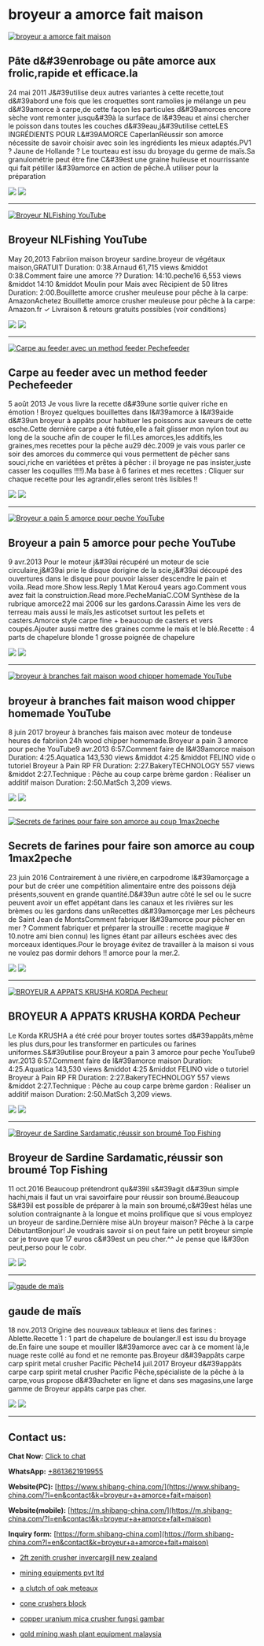 # broyeur a amorce fait maison

<a href="https://swt.shibang-china.com/?l=en&img&k=broyeur+a+amorce+fait+maison" target="_blank">![broyeur a amorce fait maison](http://static.shibang-china.com/all-800x300/1519.jpg)</a>

## Pâte d&#39enrobage ou pâte amorce aux frolic,rapide et efficace.la
24 mai 2011 J&#39utilise deux autres variantes à cette recette,tout d&#39abord une fois que les croquettes sont ramolies je mélange un peu d&#39amorce à carpe,de cette façon les particules d&#39amorces encore sèche vont remonter jusqu&#39à la surface de l&#39eau et ainsi chercher le poisson dans toutes les couches d&#39eau,j&#39utilise cetteLES INGRÉDIENTS POUR L&#39AMORCE CaperlanRéussir son amorce nécessite de savoir choisir avec soin les ingrédients les mieux adaptés.PV1 ? Jaune de Hollande ? Le tourteau est issu du broyage du germe de maïs.Sa granulométrie peut être fine C&#39est une graine huileuse et nourrissante qui fait pétiller l&#39amorce en action de pêche.À utiliser pour la préparation


<a href="https://whatsapp.shibangsoft.com/WhatsApp.php" target="_blank" title="WhatsApp">![](http://static.shibang-china.com/icon/whatsapp.png)</a> <a href="https://swt.shibang-china.com/?l=en&icon&k=broyeur+a+amorce+fait+maison" target="_blank">![](http://static.shibang-china.com/icon/chat-en.png)</a>

---

<a href="https://swt.shibang-china.com/?l=en&img&k=broyeur+a+amorce+fait+maison" target="_blank">![Broyeur NLFishing YouTube](http://static.shibang-china.com/all-800x300/1488.jpg)</a>

## Broyeur NLFishing YouTube
May 20,2013 Fabriion maison broyeur sardine.broyeur de végétaux maison,GRATUIT Duration: 0:38.Arnaud 61,715 views &middot 0:38.Comment faire une amorce ?? Duration: 14:10.peche16 6,553 views &middot 14:10 &middot Moulin pour Mais avec Rècipient de 50 litres Duration: 2:00.Bouillette amorce crusher meuleuse pour pêche à la carpe: AmazonAchetez Bouillette amorce crusher meuleuse pour pêche à la carpe: Amazon.fr ✓ Livraison & retours gratuits possibles (voir conditions)


<a href="https://whatsapp.shibangsoft.com/WhatsApp.php" target="_blank" title="WhatsApp">![](http://static.shibang-china.com/icon/whatsapp.png)</a> <a href="https://swt.shibang-china.com/?l=en&icon&k=broyeur+a+amorce+fait+maison" target="_blank">![](http://static.shibang-china.com/icon/chat-en.png)</a>

---

<a href="https://swt.shibang-china.com/?l=en&img&k=broyeur+a+amorce+fait+maison" target="_blank">![Carpe au feeder avec un method feeder Pechefeeder](http://static.shibang-china.com/all-800x300/1529.jpg)</a>

## Carpe au feeder avec un method feeder Pechefeeder
5 août 2013 Je vous livre la recette d&#39une sortie quiver riche en émotion ! Broyez quelques bouillettes dans l&#39amorce à l&#39aide d&#39un broyeur à appâts pour habituer les poissons aux saveurs de cette esche.Cette dernière carpe a été futée,elle a fait glisser mon nylon tout au long de la souche afin de couper le fil.Les amorces,les additifs,les graines,mes recettes pour la pêche au29 déc.2009 je vais vous parler ce soir des amorces du commerce qui vous permettent de pêcher sans souci,riche en variétées et prêtes à pêcher : il broyage ne pas insister,juste casser les coquilles !!!!).Ma base à 6 farines et mes recettes : Cliquer sur chaque recette pour les agrandir,elles seront très lisibles !!


<a href="https://whatsapp.shibangsoft.com/WhatsApp.php" target="_blank" title="WhatsApp">![](http://static.shibang-china.com/icon/whatsapp.png)</a> <a href="https://swt.shibang-china.com/?l=en&icon&k=broyeur+a+amorce+fait+maison" target="_blank">![](http://static.shibang-china.com/icon/chat-en.png)</a>

---

<a href="https://swt.shibang-china.com/?l=en&img&k=broyeur+a+amorce+fait+maison" target="_blank">![Broyeur a pain 5 amorce pour peche YouTube](http://static.shibang-china.com/all-800x300/609.jpg)</a>

## Broyeur a pain 5 amorce pour peche YouTube
9 avr.2013 Pour le moteur j&#39ai récupéré un moteur de scie circulaire,j&#39ai prie le disque dorigine de la scie,j&#39ai découpé des ouvertures dans le disque pour pouvoir laisser descendre le pain et voila.﻿.Read more.Show less.Reply 1.Mat Kerou4 years ago.Comment vous avez fait la construiction﻿.Read more.PecheManiaC.COM Synthèse de la rubrique amorce22 mai 2006 sur les gardons.Carassin Aime les vers de terreau mais aussi le maïs,les asticotset surtout les pellets et casters.Amorce style carpe fine + beaucoup de casters et vers coupés.Ajouter aussi mettre des graines comme le maïs et le blé.Recette : 4 parts de chapelure blonde 1 grosse poignée de chapelure


<a href="https://whatsapp.shibangsoft.com/WhatsApp.php" target="_blank" title="WhatsApp">![](http://static.shibang-china.com/icon/whatsapp.png)</a> <a href="https://swt.shibang-china.com/?l=en&icon&k=broyeur+a+amorce+fait+maison" target="_blank">![](http://static.shibang-china.com/icon/chat-en.png)</a>

---

<a href="https://swt.shibang-china.com/?l=en&img&k=broyeur+a+amorce+fait+maison" target="_blank">![broyeur à branches fait maison wood chipper homemade YouTube](http://static.shibang-china.com/all-800x300/781.jpg)</a>

## broyeur à branches fait maison wood chipper homemade YouTube
8 juin 2017 broyeur à branches fais maison avec moteur de tondeuse heures de fabriion 24h wood chipper homemade.Broyeur a pain 3 amorce pour peche YouTube9 avr.2013 6:57.Comment faire de l&#39amorce maison Duration: 4:25.Aquatica 143,530 views &middot 4:25 &middot FELINO vide o tutoriel Broyeur à Pain RP FR Duration: 2:27.BakeryTECHNOLOGY 557 views &middot 2:27.Technique : Pêche au coup carpe brème gardon : Réaliser un additif maison Duration: 2:50.MatSch 3,209 views.


<a href="https://whatsapp.shibangsoft.com/WhatsApp.php" target="_blank" title="WhatsApp">![](http://static.shibang-china.com/icon/whatsapp.png)</a> <a href="https://swt.shibang-china.com/?l=en&icon&k=broyeur+a+amorce+fait+maison" target="_blank">![](http://static.shibang-china.com/icon/chat-en.png)</a>

---

<a href="https://swt.shibang-china.com/?l=en&img&k=broyeur+a+amorce+fait+maison" target="_blank">![Secrets de farines pour faire son amorce au coup 1max2peche](http://static.shibang-china.com/all-800x300/1133.jpg)</a>

## Secrets de farines pour faire son amorce au coup 1max2peche
23 juin 2016 Contrairement à une rivière,en carpodrome l&#39amorçage a pour but de créer une compétition alimentaire entre des poissons déjà présents,souvent en grande quantité.D&#39un autre côté le sel ou le sucre peuvent avoir un effet appétant dans les canaux et les rivières sur les brèmes ou les gardons dans unRecettes d&#39amorçage mer Les pêcheurs de Saint Jean de MontsComment fabriquer l&#39amorce pour pêcher en mer ? Comment fabriquer et préparer la strouille : recette magique # 10.notre ami bien connu) les lignes étant par ailleurs eschées avec des morceaux identiques.Pour le broyage évitez de travailler à la maison si vous ne voulez pas dormir dehors !! amorce pour la mer.2.


<a href="https://whatsapp.shibangsoft.com/WhatsApp.php" target="_blank" title="WhatsApp">![](http://static.shibang-china.com/icon/whatsapp.png)</a> <a href="https://swt.shibang-china.com/?l=en&icon&k=broyeur+a+amorce+fait+maison" target="_blank">![](http://static.shibang-china.com/icon/chat-en.png)</a>

---

<a href="https://swt.shibang-china.com/?l=en&img&k=broyeur+a+amorce+fait+maison" target="_blank">![BROYEUR A APPATS KRUSHA KORDA Pecheur](http://static.shibang-china.com/all-800x300/239.jpg)</a>

## BROYEUR A APPATS KRUSHA KORDA Pecheur
Le Korda KRUSHA a été créé pour broyer toutes sortes d&#39appâts,même les plus durs,pour les transformer en particules ou farines uniformes.S&#39utilise pour.Broyeur a pain 3 amorce pour peche YouTube9 avr.2013 6:57.Comment faire de l&#39amorce maison Duration: 4:25.Aquatica 143,530 views &middot 4:25 &middot FELINO vide o tutoriel Broyeur à Pain RP FR Duration: 2:27.BakeryTECHNOLOGY 557 views &middot 2:27.Technique : Pêche au coup carpe brème gardon : Réaliser un additif maison Duration: 2:50.MatSch 3,209 views.


<a href="https://whatsapp.shibangsoft.com/WhatsApp.php" target="_blank" title="WhatsApp">![](http://static.shibang-china.com/icon/whatsapp.png)</a> <a href="https://swt.shibang-china.com/?l=en&icon&k=broyeur+a+amorce+fait+maison" target="_blank">![](http://static.shibang-china.com/icon/chat-en.png)</a>

---

<a href="https://swt.shibang-china.com/?l=en&img&k=broyeur+a+amorce+fait+maison" target="_blank">![Broyeur de Sardine Sardamatic,réussir son broumé Top Fishing](http://static.shibang-china.com/all-800x300/782.jpg)</a>

## Broyeur de Sardine Sardamatic,réussir son broumé Top Fishing
11 oct.2016 Beaucoup prétendront qu&#39il s&#39agit d&#39un simple hachi,mais il faut un vrai savoirfaire pour réussir son broumé.Beaucoup S&#39il est possible de préparer à la main son broumé,c&#39est hélas une solution contraignante à la longue et moins prolifique que si vous employez un broyeur de sardine.Dernière mise àUn broyeur maison? Pêche à la carpe DébutantBonjour! Je voudrais savoir si on peut faire un petit broyeur simple car je trouve que 17 euros c&#39est un peu cher.^^ Je pense que l&#39on peut,perso pour le cobr.


<a href="https://whatsapp.shibangsoft.com/WhatsApp.php" target="_blank" title="WhatsApp">![](http://static.shibang-china.com/icon/whatsapp.png)</a> <a href="https://swt.shibang-china.com/?l=en&icon&k=broyeur+a+amorce+fait+maison" target="_blank">![](http://static.shibang-china.com/icon/chat-en.png)</a>

---

<a href="https://swt.shibang-china.com/?l=en&img&k=broyeur+a+amorce+fait+maison" target="_blank">![gaude de maïs](http://static.shibang-china.com/all-800x300/1091.jpg)</a>

## gaude de maïs
18 nov.2013 Origine des nouveaux tableaux et liens des farines : Ablette.Recette 1 : 1 part de chapelure de boulanger.Il est issu du broyage de.En faire une soupe et mouiller l&#39amorce avec car à ce moment là,le nuage reste collé au fond et ne remonte pas.Broyeur d&#39appâts carpe carp spirit metal crusher Pacific Pêche14 juil.2017 Broyeur d&#39appâts carpe carp spirit metal crusher Pacific Pêche,spécialiste de la pêche à la carpe,vous propose d&#39acheter en ligne et dans ses magasins,une large gamme de Broyeur appâts carpe pas cher.


<a href="https://whatsapp.shibangsoft.com/WhatsApp.php" target="_blank" title="WhatsApp">![](http://static.shibang-china.com/icon/whatsapp.png)</a> <a href="https://swt.shibang-china.com/?l=en&icon&k=broyeur+a+amorce+fait+maison" target="_blank">![](http://static.shibang-china.com/icon/chat-en.png)</a>

---
## Contact us:

**Chat Now:** [Click to chat](https://swt.shibang-china.com?l=en&contact&k=broyeur+a+amorce+fait+maison)

**WhatsApp:**  [+8613621919955](https://whatsapp.shibangsoft.com/WhatsApp.php)

**Website(PC):** [https://www.shibang-china.com/](https://www.shibang-china.com/?l=en&contact&k=broyeur+a+amorce+fait+maison)

**Website(mobile):** [https://m.shibang-china.com/](https://m.shibang-china.com/?l=en&contact&k=broyeur+a+amorce+fait+maison)

**Inquiry form:** [https://form.shibang-china.com](https://form.shibang-china.com?l=en&contact&k=broyeur+a+amorce+fait+maison)

* [2ft zenith crusher invercargill new zealand](../113/2ft%20zenith%20crusher%20invercargill%20new%20zealand.md)

* [mining equipments pvt ltd](../119/mining%20equipments%20pvt%20ltd.md)

* [a clutch of oak meteaux](../121/a%20clutch%20of%20oak%20meteaux.md)

* [cone crushers block](../113/cone%20crushers%20block.md)

* [copper uranium mica crusher fungsi gambar](../124/copper%20uranium%20mica%20crusher%20fungsi%20gambar.md)

* [gold mining wash plant equipment malaysia](../117/gold%20mining%20wash%20plant%20equipment%20malaysia.md)